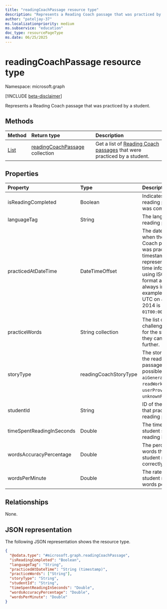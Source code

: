 ```yaml
---
title: "readingCoachPassage resource type"
description: "Represents a Reading Coach passage that was practiced by a student."
author: "pateljay-37"
ms.localizationpriority: medium
ms.subservice: "education"
doc_type: resourcePageType
ms.date: 06/25/2025
---
```


# readingCoachPassage resource type

Namespace: microsoft.graph

[!INCLUDE [beta-disclaimer](../../includes/beta-disclaimer.md)]

Represents a Reading Coach passage that was practiced by a student.

## Methods
|Method|Return type|Description|
|:---|:---|:---|
|[List](../api/reportsroot-list-readingcoachpassages.md)|[readingCoachPassage](../resources/readingcoachpassage.md) collection|Get a list of [Reading Coach passages](../resources/readingcoachpassage.md) that were practiced by a student.|

## Properties
|Property|Type|Description|
|:---|:---|:---|
|isReadingCompleted|Boolean|Indicates if the reading passage was completed.|
|languageTag|String|The language of the reading passage.|
|practicedAtDateTime|DateTimeOffset|The date and time when the Reading Coach passage was practiced. The timestamp type represents date and time information using ISO 8601 format and is always in UTC. For example, midnight UTC on Jan 1, 2014 is `2014-01-01T00:00:00Z`.|
|practiceWords|String collection|The list of challenging words for the student that they can practice further.|
|storyType|readingCoachStoryType|The story type for the reading passage. The possible values are: `aiGenerated`, `readWorks`, `userProvided`, `unknownFutureValue`.|
|studentId|String|ID of the student that practiced the reading passage.|
|timeSpentReadingInSeconds|Double|The time the student spent reading in seconds.|
|wordsAccuracyPercentage|Double|The percentage of words that the student read correctly.|
|wordsPerMinute|Double|The rate the student read at in words per minute.|

## Relationships
None.

## JSON representation
The following JSON representation shows the resource type.
<!-- {
  "blockType": "resource",
  "keyProperty": "id",
  "@odata.type": "microsoft.graph.readingCoachPassage",
  "baseType": "microsoft.graph.entity",
  "openType": false
}
-->
``` json
{
  "@odata.type": "#microsoft.graph.readingCoachPassage",
  "isReadingCompleted": "Boolean",
  "languageTag": "String",
  "practicedAtDateTime": "String (timestamp)",
  "practiceWords": ["String"],
  "storyType": "String",
  "studentId": "String",
  "timeSpentReadingInSeconds": "Double",
  "wordsAccuracyPercentage": "Double",
  "wordsPerMinute": "Double"
}
```
